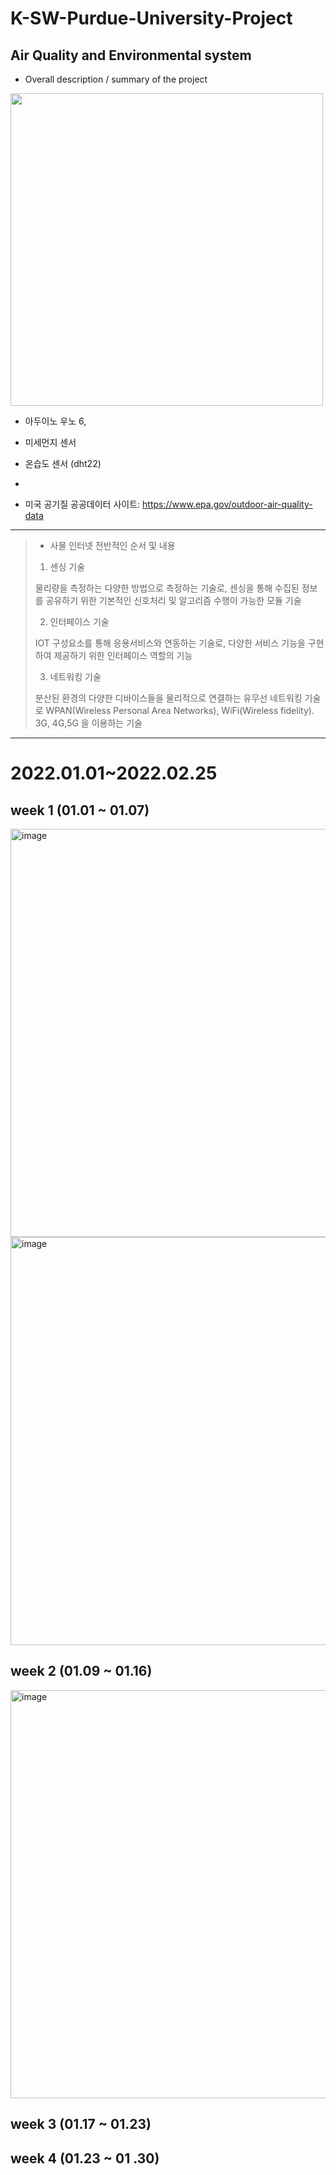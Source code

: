 # K-SW-Purdue-University-Project
## Air Quality and Environmental system

- Overall description / summary of the project

<img src="https://user-images.githubusercontent.com/63999666/148595011-3e910b5d-18a3-4064-8682-0c53e757aa4f.png"  width="500" height="500"/>

<br>

- 아두이노 우노 6,  
- 미세먼지 센서 
- 온습도 센서 (dht22) 
- 

- 미국 공기질 공공데이터 사이트: https://www.epa.gov/outdoor-air-quality-data

---


> - 사물 인터넷 전반적인 순서 및 내용 
> 1) 센싱 기술 
> 
> 물리량을 측정하는 다양한 방법으로 측정하는 기술로, 센싱을 통해 수집된 정보를 공유하기 위한 기본적인 신호처리 및 알고리즘 수행이 가능한 모듈 기술 
> 
> 2) 인터페이스 기술 
> 
> IOT 구성요소를 통해 응용서비스와 연동하는 기술로, 다양한 서비스 기능을 구현하여 제공하기 위한 인터페이스 역할의 기능 
> 
> 3) 네트워킹 기술 
> 
> 분산된 환경의 다양한 디바이스들을 물리적으로 연결하는 유무선 네트워킹 기술로 WPAN(Wireless Personal Area Networks), WiFi(Wireless fidelity). 3G, 4G,5G  을 이용하는 기술  

---

# 2022.01.01~2022.02.25

## week 1 (01.01 ~ 01.07) 
<img width="653" alt="image" src="https://user-images.githubusercontent.com/68101034/148404438-a25ebb7a-05cb-43ce-8f76-914b50e4ecba.png">

<img width="653" alt="image" src="https://user-images.githubusercontent.com/68101034/148837509-e9b85b4f-eca3-4faa-9dd2-b3aa83bea4dc.png">

## week 2 (01.09 ~ 01.16) 

<img width="653" alt="image" src="https://user-images.githubusercontent.com/68101034/149009983-29a7efa9-3943-4e1f-9a8b-044b55b87abe.png">

## week 3 (01.17 ~ 01.23) 



## week 4 (01.23 ~ 01 .30) 
